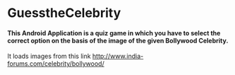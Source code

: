 # GuesstheCelebrity
#### This Android Application is a quiz game in which you have to select the correct option on the basis of the image of the given Bollywood Celebrity.
It loads images from this link http://www.india-forums.com/celebrity/bollywood/
